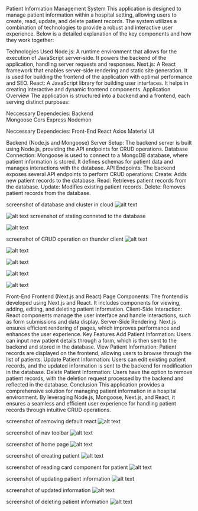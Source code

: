 Patient Information Management System
This application is designed to manage patient information within a hospital setting, allowing users to create, read, update, and delete patient records. The system utilizes a combination of technologies to provide a robust and interactive user experience. Below is a detailed explanation of the key components and how they work together:

Technologies Used
Node.js: A runtime environment that allows for the execution of JavaScript server-side. It powers the backend of the application, handling server requests and responses.
Next.js: A React framework that enables server-side rendering and static site generation. It is used for building the frontend of the application with optimal performance and SEO.
React: A JavaScript library for building user interfaces. It helps in creating interactive and dynamic frontend components.
Application Overview
The application is structured into a backend and a frontend, each serving distinct purposes:

Neccessary Dependecies: Backend  
Mongoose
Cors
Express
Nodemon

Neccessary Dependecies: Front-End
React
Axios
Material UI

Backend (Node.js and Mongoose)
Server Setup: The backend server is built using Node.js, providing the API endpoints for CRUD operations.
Database Connection: Mongoose is used to connect to a MongoDB database, where patient information is stored. It defines schemas for patient data and manages interactions with the database.
API Endpoints: The backend exposes several API endpoints to perform CRUD operations:
Create: Adds new patient records to the database.
Read: Retrieves patient records from the database.
Update: Modifies existing patient records.
Delete: Removes patient records from the database.


screenshot of database and cluster in cloud
![alt text](<Screenshot (9).png>)

![alt text](<Screenshot (10).png>)
screenshot of stating conneted to the database

![alt text](<Screenshot (22).png>)

screenshot of CRUD operation on thunder client
![alt text](<Screenshot (17).png>)

![alt text](<Screenshot (18).png>)

![alt text](<Screenshot (19).png>)

![alt text](<Screenshot (20).png>)

![alt text](<Screenshot (21).png>)














Front-End
Frontend (Next.js and React)
Page Components: The frontend is developed using Next.js and React. It includes components for viewing, adding, editing, and deleting patient information.
Client-Side Interaction: React components manage the user interface and handle interactions, such as form submissions and data display.
Server-Side Rendering: Next.js ensures efficient rendering of pages, which improves performance and enhances the user experience.
Key Features
Add Patient Information: Users can input new patient details through a form, which is then sent to the backend and stored in the database.
View Patient Information: Patient records are displayed on the frontend, allowing users to browse through the list of patients.
Update Patient Information: Users can edit existing patient records, and the updated information is sent to the backend for modification in the database.
Delete Patient Information: Users have the option to remove patient records, with the deletion request processed by the backend and reflected in the database.
Conclusion
This application provides a comprehensive solution for managing patient information in a hospital environment. By leveraging Node.js, Mongoose, Next.js, and React, it ensures a seamless and efficient user experience for handling patient records through intuitive CRUD operations.





screenshot of removing default react
![alt text](<Screenshot (23).png>)



screenshot of nav toolbar
![alt text](<Screenshot (11).png>)



screenshot of home page 
![alt text](<Home screen page screenshot.png>)


screenshot of creating patient
![alt text](<Screenshot (12).png>)



screenshot of reading card component for patient
![alt text](<Screenshot (13).png>)


screenshot of updating patient information
![alt text](<Screenshot (14).png>)

screenshot of updated information
![alt text](<Screenshot (15).png>)


screenshot of deleting patient information
![alt text](<Screenshot (16).png>)
